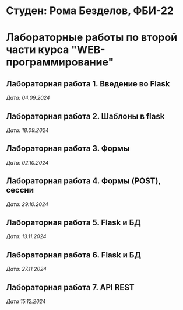 # Студен: Рома Безделов, ФБИ-22

# Лабораторные работы по второй части курса "WEB-программирование"

## Лабораторная работа 1. Введение во Flask

*Дата: 04.09.2024*

## Лабораторная работа 2. Шаблоны в flask

*Дата: 18.09.2024*

## Лабораторная работа 3. Формы

*Дата: 02.10.2024*

## Лабораторная работа 4. Формы (POST), сессии

*Дата: 29.10.2024*

## Лабораторная работа 5. Flask и БД

*Дата: 13.11.2024*

## Лабораторная работа 6. Flask и БД

*Дата: 27.11.2024*

## Лабораторная работа 7. API REST

*Дата 15.12.2024*
